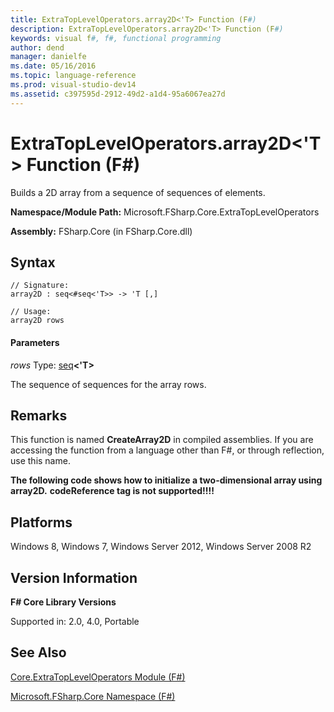 ```yaml
---
title: ExtraTopLevelOperators.array2D<'T> Function (F#)
description: ExtraTopLevelOperators.array2D<'T> Function (F#)
keywords: visual f#, f#, functional programming
author: dend
manager: danielfe
ms.date: 05/16/2016
ms.topic: language-reference
ms.prod: visual-studio-dev14
ms.assetid: c397595d-2912-49d2-a1d4-95a6067ea27d 
---
```


# ExtraTopLevelOperators.array2D<'T> Function (F#)

Builds a 2D array from a sequence of sequences of elements.

**Namespace/Module Path:** Microsoft.FSharp.Core.ExtraTopLevelOperators

**Assembly:** FSharp.Core (in FSharp.Core.dll)


## Syntax

```
// Signature:
array2D : seq<#seq<'T>> -> 'T [,]

// Usage:
array2D rows
```

#### Parameters
*rows*
Type: [seq](https://msdn.microsoft.com/library/2f0c87c6-8a0d-4d33-92a6-10d1d037ce75)**&lt;'T&gt;**


The sequence of sequences for the array rows.




## Remarks
This function is named **CreateArray2D** in compiled assemblies. If you are accessing the function from a language other than F#, or through reflection, use this name.

**The following code shows how to initialize a two-dimensional array using array2D.**
<b>codeReference tag is not supported!!!!</b>
## Platforms
Windows 8, Windows 7, Windows Server 2012, Windows Server 2008 R2


## Version Information
**F# Core Library Versions**

Supported in: 2.0, 4.0, Portable




## See Also
[Core.ExtraTopLevelOperators Module &#40;F&#35;&#41;](Core.ExtraTopLevelOperators-Module-%5BFSharp%5D.md)

[Microsoft.FSharp.Core Namespace &#40;F&#35;&#41;](Microsoft.FSharp.Core-Namespace-%5BFSharp%5D.md)

